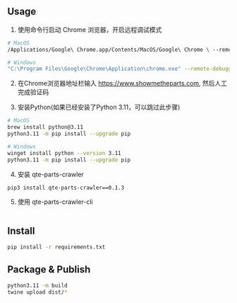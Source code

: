 ## Usage

1. 使用命令行启动 Chrome 浏览器，开启远程调试模式
```bash
# MacOS
/Applications/Google\ Chrome.app/Contents/MacOS/Google\ Chrome \ --remote-debugging-port=9222 --user-data-dir=/tmp/chrome-debug

# Windows
"C:\Program Files\Google\Chrome\Application\chrome.exe" --remote-debugging-port=9222 --user-data-dir="C:\tmp\chrome-debug"
```

2. 在Chrome浏览器地址栏输入 https://www.showmetheparts.com, 然后人工完成验证码

3. 安装Python(如果已经安装了Python 3.11，可以跳过此步骤)

```bash
# MacOS
brew install python@3.11
python3.11 -m pip install --upgrade pip

# Windows
winget install python --version 3.11
python3.11 -m pip install --upgrade pip
```

4. 安装 qte-parts-crawler
```bash
pip3 install qte-parts-crawler==0.1.3
```
5. 使用 qte-parts-crawler-cli
```bash

```


## Install
```bash
pip install -r requirements.txt
```

## Package & Publish
```bash
python3.11 -m build
twine upload dist/*
```
